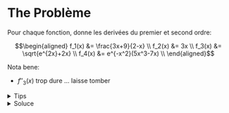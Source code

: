 # The Problème

Pour chaque fonction, donne les derivées du premier et second ordre:

```math
\begin{aligned}
f_1(x) &= \frac{3x+9}{2-x} \\
f_2(x) &= 3x \\
f_3(x) &= \sqrt{e^{2x}+2x} \\
f_4(x) &= e^{-x^2}(5x^3-7x) \\
\end{aligned}
```

Nota bene:
* $f''_3(x)$ trop dure ... laisse tomber

<details>
  <summary>Tips</summary>
  
```math
\begin{aligned}
&f'_1(1)=15 &f''_1(1)=30 \\
&f'_2(10)=3 &f''_2(-6)=0 \\
&f'_3(1/2)=\sqrt{e+1} &f''_3(1/2) = \frac{e^2-1}{(e+1)\sqrt(e+1)}\\
&f'_4(1)=12e &f''_4(1)=-6e \\
\end{aligned}
```
</details>

<details>
  <summary>Soluce</summary>
  
```math
\begin{aligned}
&f'_1(x) = \frac{15}{(2-x)^2}
&f''_1(x) = \frac{30}{(2-x)^3} \\
&f'_2(x) = x
&f''_2(x) = 0 \\
&f'_3(x) = \frac{e^{2x}+1}{\sqrt{e^{2x}+2x}}
&f''_3(x) = \frac{4e^{2x}x+e^{4x}-2e^{2x}-1}{(e^{2x}+2x)\sqrt{e^{2x}+2x}}\\
&f'_4(x) = e^{-x^2}(-10x^4+29x^2-7)
&f'_4(x) = e^{-x^2}(20x^5-98x^3+72x) \\
\end{aligned}
```
</detail>
